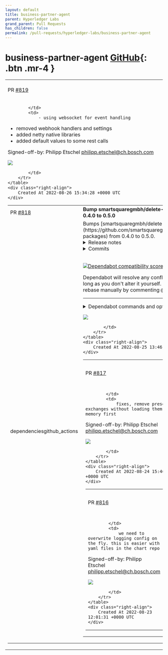 ```yaml
---
layout: default
title: business-partner-agent
parent: Hyperledger Labs
grand_parent: Pull Requests
has_children: false
permalink: /pull-requests/hyperledger-labs/business-partner-agent
---
```


# business-partner-agent <span class="fs-3 right-align">[GitHub](https://github.com/hyperledger-labs/business-partner-agent){: .btn .mr-4 }</span>


<div>
    <table>
        <tr>
            <td>
                PR <a href="https://github.com/hyperledger-labs/business-partner-agent/pull/819" class=".btn">#819</a>
            </td>
            <td>
                <b>
                    use websockets for events
                </b>
            </td>
        </tr>
        <tr>
            <td>
                
            </td>
            <td>
                - using websocket for event handling
- removed webhook handlers and settings
- added netty native libraries
- added default values to some rest calls

Signed-off-by: Philipp Etschel <philipp.etschel@ch.bosch.com>

<a href="https://gitpod.io/#https://github.com/hyperledger-labs/business-partner-agent/pull/819"><img src="https://gitpod.io/button/open-in-gitpod.svg"/></a>


            </td>
        </tr>
    </table>
    <div class="right-align">
        Created At 2022-08-26 15:34:28 +0000 UTC
    </div>
</div>

<div>
    <table>
        <tr>
            <td>
                PR <a href="https://github.com/hyperledger-labs/business-partner-agent/pull/818" class=".btn">#818</a>
            </td>
            <td>
                <b>
                    Bump smartsquaregmbh/delete-old-packages from 0.4.0 to 0.5.0
                </b>
            </td>
        </tr>
        <tr>
            <td>
                <span class="chip">dependencies</span><span class="chip">github_actions</span>
            </td>
            <td>
                Bumps [smartsquaregmbh/delete-old-packages](https://github.com/smartsquaregmbh/delete-old-packages) from 0.4.0 to 0.5.0.
<details>
<summary>Release notes</summary>
<p><em>Sourced from <a href="https://github.com/smartsquaregmbh/delete-old-packages/releases">smartsquaregmbh/delete-old-packages's releases</a>.</em></p>
<blockquote>
<h2>v0.5.0</h2>
<h4>:warning: This release includes breaking changes!</h4>
<ul>
<li><em>Breaking</em>: Removed <code>version</code> option.
<ul>
<li>To keep this package simple, this option has been removed. Very similar results can be achieved with <code>semver-pattern</code>.</li>
</ul>
</li>
<li><em>Potentially breaking</em>: Rewrite in TypeScript.</li>
<li>Support for ghcr.io packages. See the new section in the <a href="https://github.com/SmartsquareGmbH/delete-old-packages#ghcrio-packages">README</a>.</li>
<li>Improved error handling and logging.</li>
<li>New <code>type</code> option.</li>
</ul>
<blockquote>
<p>Since this release includes major changes and has not been tested as much as previous versions, it is marked as a pre-release. Please try it with the <code>dry-run</code> option and report bugs or missing features!</p>
</blockquote>
</blockquote>
</details>
<details>
<summary>Commits</summary>
<ul>
<li><a href="https://github.com/SmartsquareGmbH/delete-old-packages/commit/53e0b59f56449a9fdbcec8dcc6d1b038b8a29992"><code>53e0b59</code></a> Bump version to 0.5.0</li>
<li><a href="https://github.com/SmartsquareGmbH/delete-old-packages/commit/27998e516f375efe57cce37d8b9c4ce10495a790"><code>27998e5</code></a> Build</li>
<li><a href="https://github.com/SmartsquareGmbH/delete-old-packages/commit/237c4313ac8418bccec9cfb095312f56908d2ceb"><code>237c431</code></a> Update README</li>
<li><a href="https://github.com/SmartsquareGmbH/delete-old-packages/commit/678055d997ba78aeb17fdfac019b7e14ad533fe2"><code>678055d</code></a> Update dependencies</li>
<li><a href="https://github.com/SmartsquareGmbH/delete-old-packages/commit/2dd5dd734ccd2d1f4d038921270aaaaaf3cfdfe8"><code>2dd5dd7</code></a> Refactor a bit</li>
<li><a href="https://github.com/SmartsquareGmbH/delete-old-packages/commit/a9319e534a8a97c5fe0053c63ba24209882998f0"><code>a9319e5</code></a> Validate user and organization input combination</li>
<li><a href="https://github.com/SmartsquareGmbH/delete-old-packages/commit/1d029e77275be61a9e2d517e3e2f5248410a4169"><code>1d029e7</code></a> Build</li>
<li><a href="https://github.com/SmartsquareGmbH/delete-old-packages/commit/b04aafe88d0f3f9d3f2eece3ab4f9043d143d305"><code>b04aafe</code></a> Add cause to query package errors</li>
<li><a href="https://github.com/SmartsquareGmbH/delete-old-packages/commit/de048edb051d2fd9daa6d47098ebe025d5b731e8"><code>de048ed</code></a> Build</li>
<li><a href="https://github.com/SmartsquareGmbH/delete-old-packages/commit/becea094ebba3952d40d01ffffb194ce205def1f"><code>becea09</code></a> Improve error handling</li>
<li>Additional commits viewable in <a href="https://github.com/smartsquaregmbh/delete-old-packages/compare/v0.4.0...v0.5.0">compare view</a></li>
</ul>
</details>
<br />


[![Dependabot compatibility score](https://dependabot-badges.githubapp.com/badges/compatibility_score?dependency-name=smartsquaregmbh/delete-old-packages&package-manager=github_actions&previous-version=0.4.0&new-version=0.5.0)](https://docs.github.com/en/github/managing-security-vulnerabilities/about-dependabot-security-updates#about-compatibility-scores)

Dependabot will resolve any conflicts with this PR as long as you don't alter it yourself. You can also trigger a rebase manually by commenting `@dependabot rebase`.

[//]: # (dependabot-automerge-start)
[//]: # (dependabot-automerge-end)

---

<details>
<summary>Dependabot commands and options</summary>
<br />

You can trigger Dependabot actions by commenting on this PR:
- `@dependabot rebase` will rebase this PR
- `@dependabot recreate` will recreate this PR, overwriting any edits that have been made to it
- `@dependabot merge` will merge this PR after your CI passes on it
- `@dependabot squash and merge` will squash and merge this PR after your CI passes on it
- `@dependabot cancel merge` will cancel a previously requested merge and block automerging
- `@dependabot reopen` will reopen this PR if it is closed
- `@dependabot close` will close this PR and stop Dependabot recreating it. You can achieve the same result by closing it manually
- `@dependabot ignore this major version` will close this PR and stop Dependabot creating any more for this major version (unless you reopen the PR or upgrade to it yourself)
- `@dependabot ignore this minor version` will close this PR and stop Dependabot creating any more for this minor version (unless you reopen the PR or upgrade to it yourself)
- `@dependabot ignore this dependency` will close this PR and stop Dependabot creating any more for this dependency (unless you reopen the PR or upgrade to it yourself)


</details>

<a href="https://gitpod.io/#https://github.com/hyperledger-labs/business-partner-agent/pull/818"><img src="https://gitpod.io/button/open-in-gitpod.svg"/></a>


            </td>
        </tr>
    </table>
    <div class="right-align">
        Created At 2022-08-25 13:46:53 +0000 UTC
    </div>
</div>

<div>
    <table>
        <tr>
            <td>
                PR <a href="https://github.com/hyperledger-labs/business-partner-agent/pull/817" class=".btn">#817</a>
            </td>
            <td>
                <b>
                    fix 815 - partner deletion
                </b>
            </td>
        </tr>
        <tr>
            <td>
                
            </td>
            <td>
                fixes, remove presentation exchanges without loading them into memory first

Signed-off-by: Philipp Etschel <philipp.etschel@ch.bosch.com>

<a href="https://gitpod.io/#https://github.com/hyperledger-labs/business-partner-agent/pull/817"><img src="https://gitpod.io/button/open-in-gitpod.svg"/></a>


            </td>
        </tr>
    </table>
    <div class="right-align">
        Created At 2022-08-24 15:46:35 +0000 UTC
    </div>
</div>

<div>
    <table>
        <tr>
            <td>
                PR <a href="https://github.com/hyperledger-labs/business-partner-agent/pull/816" class=".btn">#816</a>
            </td>
            <td>
                <b>
                    convert logging config to yml
                </b>
            </td>
        </tr>
        <tr>
            <td>
                
            </td>
            <td>
                we need to overwrite logging config on the fly. this is easier with yaml files in the chart repo

Signed-off-by: Philipp Etschel <philipp.etschel@ch.bosch.com>

<a href="https://gitpod.io/#https://github.com/hyperledger-labs/business-partner-agent/pull/816"><img src="https://gitpod.io/button/open-in-gitpod.svg"/></a>


            </td>
        </tr>
    </table>
    <div class="right-align">
        Created At 2022-08-23 12:01:31 +0000 UTC
    </div>
</div>

